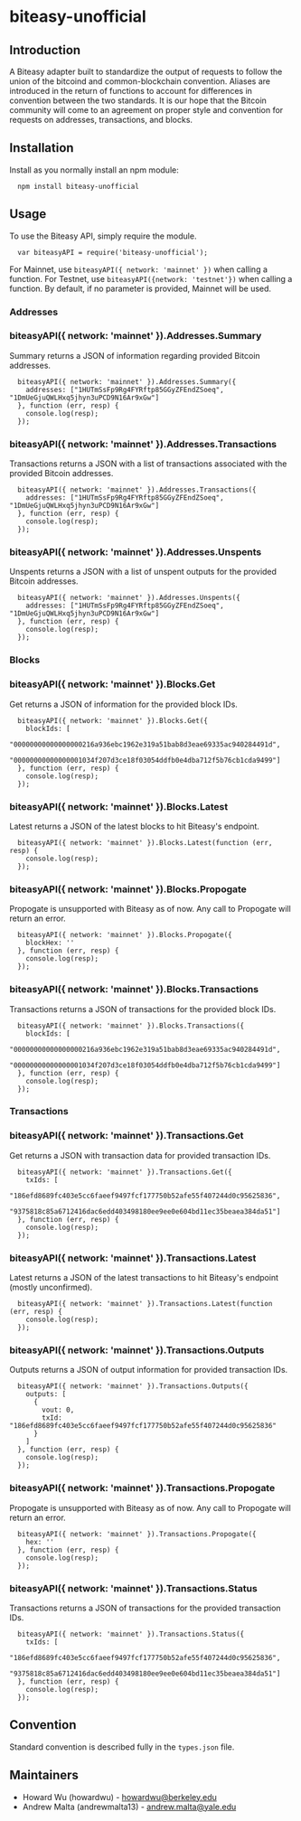 # biteasy-unofficial

## Introduction

A Biteasy adapter built to standardize the output of requests to follow the union of the bitcoind and common-blockchain convention. Aliases are introduced in the return of functions to account for differences in convention between the two standards. It is our hope that the Bitcoin community will come to an agreement on proper style and convention for requests on addresses, transactions, and blocks.

## Installation

Install as you normally install an npm module:
```
  npm install biteasy-unofficial
```

## Usage

To use the Biteasy API, simply require the module.
```
  var biteasyAPI = require('biteasy-unofficial');
```
For Mainnet, use ```biteasyAPI({ network: 'mainnet' })``` when calling a function. For Testnet, use ```biteasyAPI({network: 'testnet'})``` when calling a function. By default, if no parameter is provided, Mainnet will be used.

### Addresses

  ### biteasyAPI({ network: 'mainnet' }).Addresses.Summary
  Summary returns a JSON of information regarding provided Bitcoin addresses.
  ```
    biteasyAPI({ network: 'mainnet' }).Addresses.Summary({
      addresses: ["1HUTmSsFp9Rg4FYRftp85GGyZFEndZSoeq", "1DmUeGjuQWLHxq5jhyn3uPCD9N16Ar9xGw"]
    }, function (err, resp) {
      console.log(resp);
    });
  ```

  ### biteasyAPI({ network: 'mainnet' }).Addresses.Transactions
  Transactions returns a JSON with a list of transactions associated with the provided Bitcoin addresses.
  ```
    biteasyAPI({ network: 'mainnet' }).Addresses.Transactions({
      addresses: ["1HUTmSsFp9Rg4FYRftp85GGyZFEndZSoeq", "1DmUeGjuQWLHxq5jhyn3uPCD9N16Ar9xGw"]
    }, function (err, resp) {
      console.log(resp);
    });

  ```

  ### biteasyAPI({ network: 'mainnet' }).Addresses.Unspents
  Unspents returns a JSON with a list of unspent outputs for the provided Bitcoin addresses.

  ```
    biteasyAPI({ network: 'mainnet' }).Addresses.Unspents({
      addresses: ["1HUTmSsFp9Rg4FYRftp85GGyZFEndZSoeq", "1DmUeGjuQWLHxq5jhyn3uPCD9N16Ar9xGw"]
    }, function (err, resp) {
      console.log(resp);
    });
  ```

### Blocks

  ### biteasyAPI({ network: 'mainnet' }).Blocks.Get
  Get returns a JSON of information for the provided block IDs.
  ```
    biteasyAPI({ network: 'mainnet' }).Blocks.Get({
      blockIds: [
        "00000000000000000216a936ebc1962e319a51bab8d3eae69335ac940284491d", 
        "00000000000000001034f207d3ce18f03054ddfb0e4dba712f5b76cb1cda9499"]
    }, function (err, resp) {
      console.log(resp);
    });
  ```

  ### biteasyAPI({ network: 'mainnet' }).Blocks.Latest
  Latest returns a JSON of the latest blocks to hit Biteasy's endpoint.
  ```
    biteasyAPI({ network: 'mainnet' }).Blocks.Latest(function (err, resp) {
      console.log(resp);
    });
  ```

  ### biteasyAPI({ network: 'mainnet' }).Blocks.Propogate
  Propogate is unsupported with Biteasy as of now. Any call to Propogate will return an error.
  ```
    biteasyAPI({ network: 'mainnet' }).Blocks.Propogate({
      blockHex: ''
    }, function (err, resp) {
      console.log(resp);
    });
  ```

  ### biteasyAPI({ network: 'mainnet' }).Blocks.Transactions
  Transactions returns a JSON of transactions for the provided block IDs.
  ```
    biteasyAPI({ network: 'mainnet' }).Blocks.Transactions({
      blockIds: [
        "00000000000000000216a936ebc1962e319a51bab8d3eae69335ac940284491d",
        "00000000000000001034f207d3ce18f03054ddfb0e4dba712f5b76cb1cda9499"]
    }, function (err, resp) {
      console.log(resp);
    });
  ```

### Transactions

  ### biteasyAPI({ network: 'mainnet' }).Transactions.Get
  Get returns a JSON with transaction data for provided transaction IDs.
  ```
    biteasyAPI({ network: 'mainnet' }).Transactions.Get({
      txIds: [
        "186efd8689fc403e5cc6faeef9497fcf177750b52afe55f407244d0c95625836",
        "9375818c85a6712416dac6edd403498180ee9ee0e604bd11ec35beaea384da51"]
    }, function (err, resp) {
      console.log(resp);
    });
  ```

  ### biteasyAPI({ network: 'mainnet' }).Transactions.Latest
  Latest returns a JSON of the latest transactions to hit Biteasy's endpoint (mostly unconfirmed).
  ```
    biteasyAPI({ network: 'mainnet' }).Transactions.Latest(function (err, resp) {
      console.log(resp);
    });
  ```

  ### biteasyAPI({ network: 'mainnet' }).Transactions.Outputs
  Outputs returns a JSON of output information for provided transaction IDs.
  ```
    biteasyAPI({ network: 'mainnet' }).Transactions.Outputs({
      outputs: [
        {
          vout: 0,
          txId: "186efd8689fc403e5cc6faeef9497fcf177750b52afe55f407244d0c95625836"
        }
      ]
    }, function (err, resp) {
      console.log(resp);
    });
  ```

  ### biteasyAPI({ network: 'mainnet' }).Transactions.Propogate
  Propogate is unsupported with Biteasy as of now. Any call to Propogate will return an error.
  ```
    biteasyAPI({ network: 'mainnet' }).Transactions.Propogate({
      hex: ''
    }, function (err, resp) {
      console.log(resp);
    });
  ```

  ### biteasyAPI({ network: 'mainnet' }).Transactions.Status
  Transactions returns a JSON of transactions for the provided transaction IDs.
  ```
    biteasyAPI({ network: 'mainnet' }).Transactions.Status({
      txIds: [
        "186efd8689fc403e5cc6faeef9497fcf177750b52afe55f407244d0c95625836",
        "9375818c85a6712416dac6edd403498180ee9ee0e604bd11ec35beaea384da51"]
    }, function (err, resp) {
      console.log(resp);
    });
  ```

## Convention

Standard convention is described fully in the ```types.json``` file.

## Maintainers
  * Howard Wu (howardwu) - howardwu@berkeley.edu
  * Andrew Malta (andrewmalta13) - andrew.malta@yale.edu

